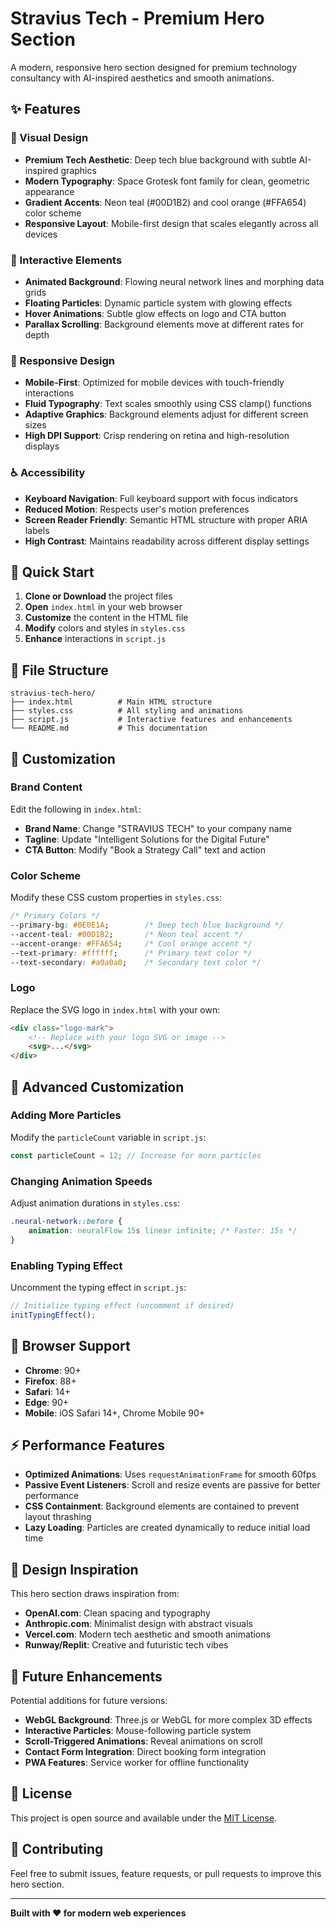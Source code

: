 # Stravius Tech - Premium Hero Section

A modern, responsive hero section designed for premium technology consultancy with AI-inspired aesthetics and smooth animations.

## ✨ Features

### 🎨 Visual Design
- **Premium Tech Aesthetic**: Deep tech blue background with subtle AI-inspired graphics
- **Modern Typography**: Space Grotesk font family for clean, geometric appearance
- **Gradient Accents**: Neon teal (#00D1B2) and cool orange (#FFA654) color scheme
- **Responsive Layout**: Mobile-first design that scales elegantly across all devices

### 🌟 Interactive Elements
- **Animated Background**: Flowing neural network lines and morphing data grids
- **Floating Particles**: Dynamic particle system with glowing effects
- **Hover Animations**: Subtle glow effects on logo and CTA button
- **Parallax Scrolling**: Background elements move at different rates for depth

### 📱 Responsive Design
- **Mobile-First**: Optimized for mobile devices with touch-friendly interactions
- **Fluid Typography**: Text scales smoothly using CSS clamp() functions
- **Adaptive Graphics**: Background elements adjust for different screen sizes
- **High DPI Support**: Crisp rendering on retina and high-resolution displays

### ♿ Accessibility
- **Keyboard Navigation**: Full keyboard support with focus indicators
- **Reduced Motion**: Respects user's motion preferences
- **Screen Reader Friendly**: Semantic HTML structure with proper ARIA labels
- **High Contrast**: Maintains readability across different display settings

## 🚀 Quick Start

1. **Clone or Download** the project files
2. **Open** `index.html` in your web browser
3. **Customize** the content in the HTML file
4. **Modify** colors and styles in `styles.css`
5. **Enhance** interactions in `script.js`

## 📁 File Structure

```
stravius-tech-hero/
├── index.html          # Main HTML structure
├── styles.css          # All styling and animations
├── script.js           # Interactive features and enhancements
└── README.md           # This documentation
```

## 🎯 Customization

### Brand Content
Edit the following in `index.html`:
- **Brand Name**: Change "STRAVIUS TECH" to your company name
- **Tagline**: Update "Intelligent Solutions for the Digital Future"
- **CTA Button**: Modify "Book a Strategy Call" text and action

### Color Scheme
Modify these CSS custom properties in `styles.css`:
```css
/* Primary Colors */
--primary-bg: #0E0E1A;        /* Deep tech blue background */
--accent-teal: #00D1B2;       /* Neon teal accent */
--accent-orange: #FFA654;     /* Cool orange accent */
--text-primary: #ffffff;      /* Primary text color */
--text-secondary: #a0a0a0;    /* Secondary text color */
```

### Logo
Replace the SVG logo in `index.html` with your own:
```html
<div class="logo-mark">
    <!-- Replace with your logo SVG or image -->
    <svg>...</svg>
</div>
```

## 🔧 Advanced Customization

### Adding More Particles
Modify the `particleCount` variable in `script.js`:
```javascript
const particleCount = 12; // Increase for more particles
```

### Changing Animation Speeds
Adjust animation durations in `styles.css`:
```css
.neural-network::before {
    animation: neuralFlow 15s linear infinite; /* Faster: 15s */
}
```

### Enabling Typing Effect
Uncomment the typing effect in `script.js`:
```javascript
// Initialize typing effect (uncomment if desired)
initTypingEffect();
```

## 📱 Browser Support

- **Chrome**: 90+
- **Firefox**: 88+
- **Safari**: 14+
- **Edge**: 90+
- **Mobile**: iOS Safari 14+, Chrome Mobile 90+

## ⚡ Performance Features

- **Optimized Animations**: Uses `requestAnimationFrame` for smooth 60fps
- **Passive Event Listeners**: Scroll and resize events are passive for better performance
- **CSS Containment**: Background elements are contained to prevent layout thrashing
- **Lazy Loading**: Particles are created dynamically to reduce initial load time

## 🎨 Design Inspiration

This hero section draws inspiration from:
- **OpenAI.com**: Clean spacing and typography
- **Anthropic.com**: Minimalist design with abstract visuals
- **Vercel.com**: Modern tech aesthetic and smooth animations
- **Runway/Replit**: Creative and futuristic tech vibes

## 🔮 Future Enhancements

Potential additions for future versions:
- **WebGL Background**: Three.js or WebGL for more complex 3D effects
- **Interactive Particles**: Mouse-following particle system
- **Scroll-Triggered Animations**: Reveal animations on scroll
- **Contact Form Integration**: Direct booking form integration
- **PWA Features**: Service worker for offline functionality

## 📄 License

This project is open source and available under the [MIT License](LICENSE).

## 🤝 Contributing

Feel free to submit issues, feature requests, or pull requests to improve this hero section.

---

**Built with ❤️ for modern web experiences** 